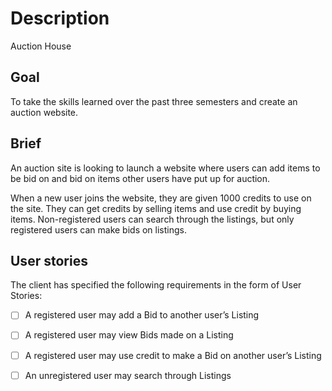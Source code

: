 # Description

Auction House

## Goal

To take the skills learned over the past three semesters and create an auction website.

## Brief

An auction site is looking to launch a website where users can add items to be bid on and bid on items other users have put up for auction.

When a new user joins the website, they are given 1000 credits to use on the site. They can get credits by selling items and use credit by buying items. Non-registered users can search through the listings, but only registered users can make bids on listings.

## User stories

The client has specified the following requirements in the form of User Stories:


- [ ] A registered user may add a Bid to another user’s Listing

- [ ] A registered user may view Bids made on a Listing

- [ ] A registered user may use credit to make a Bid on another user’s Listing

- [ ] An unregistered user may search through Listings
